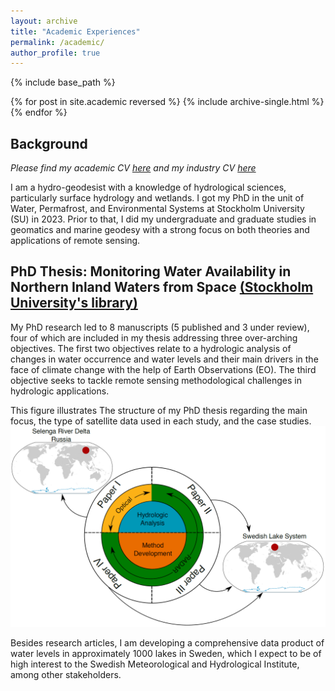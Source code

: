 ```yaml
---
layout: archive
title: "Academic Experiences"
permalink: /academic/
author_profile: true
---
```


{% include base_path %}

{% for post in site.academic reversed %}
  {% include archive-single.html %}
{% endfor %}


## Background
*Please find my academic CV [here](/images/CV_Aminjafari_20240221_noRef.pdf) and my industry CV [here](/images/CV_Aminjafari_Industry_20240225.pdf)*

I am a hydro-geodesist with a knowledge of hydrological sciences, particularly surface hydrology and wetlands. I got my PhD in the unit of Water, Permafrost, and Environmental Systems at Stockholm University (SU) in 2023. Prior to that, I did my undergraduate and graduate studies in geomatics and marine geodesy with a strong focus on both theories and applications of remote sensing.

## PhD Thesis: Monitoring Water Availability in Northern Inland Waters from Space [(Stockholm University's library)](https://www.diva-portal.org/smash/record.jsf?dswid=3352&pid=diva2%3A1792553&c=1&searchType=SIMPLE&language=en&query=Saeid+Aminjafari&af=%5B%5D&aq=%5B%5B%5D%5D&aq2=%5B%5B%5D%5D&aqe=%5B%5D&noOfRows=50&sortOrder=author_sort_asc&sortOrder2=title_sort_asc&onlyFullText=false&sf=all)
My PhD research led to 8 manuscripts (5 published and 3 under review), four of which are included in my thesis addressing three over-arching objectives. The first two objectives relate to a hydrologic analysis of changes in water occurrence and water levels and their main drivers in the face of climate change with the help of Earth Observations (EO). The third objective seeks to tackle remote sensing methodological challenges in hydrologic applications.

This figure illustrates The structure of my PhD thesis regarding the main focus, the type of satellite data used in each study, and the case studies.
![Thesis structure](/images/thesis.png)

Besides research articles, I am developing a comprehensive data product of water levels in approximately 1000 lakes in Sweden, which I expect to be of high interest to the Swedish Meteorological and Hydrological Institute, among other stakeholders.
